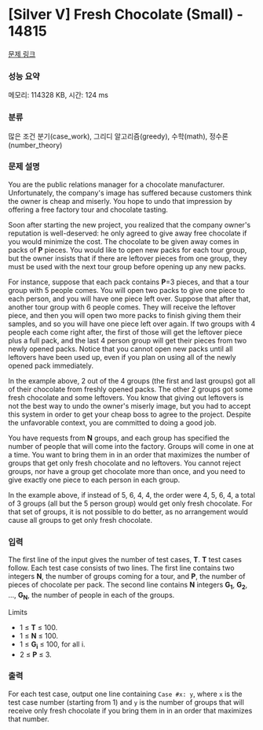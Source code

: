 # [Silver V] Fresh Chocolate (Small) - 14815 

[문제 링크](https://www.acmicpc.net/problem/14815) 

### 성능 요약

메모리: 114328 KB, 시간: 124 ms

### 분류

많은 조건 분기(case_work), 그리디 알고리즘(greedy), 수학(math), 정수론(number_theory)

### 문제 설명

<p>You are the public relations manager for a chocolate manufacturer. Unfortunately, the company's image has suffered because customers think the owner is cheap and miserly. You hope to undo that impression by offering a free factory tour and chocolate tasting.</p>

<p>Soon after starting the new project, you realized that the company owner's reputation is well-deserved: he only agreed to give away free chocolate if you would minimize the cost. The chocolate to be given away comes in packs of <strong>P</strong> pieces. You would like to open new packs for each tour group, but the owner insists that if there are leftover pieces from one group, they must be used with the next tour group before opening up any new packs.</p>

<p>For instance, suppose that each pack contains <strong>P</strong>=3 pieces, and that a tour group with 5 people comes. You will open two packs to give one piece to each person, and you will have one piece left over. Suppose that after that, another tour group with 6 people comes. They will receive the leftover piece, and then you will open two more packs to finish giving them their samples, and so you will have one piece left over again. If two groups with 4 people each come right after, the first of those will get the leftover piece plus a full pack, and the last 4 person group will get their pieces from two newly opened packs. Notice that you cannot open new packs until all leftovers have been used up, even if you plan on using all of the newly opened pack immediately.</p>

<p>In the example above, 2 out of the 4 groups (the first and last groups) got all of their chocolate from freshly opened packs. The other 2 groups got some fresh chocolate and some leftovers. You know that giving out leftovers is not the best way to undo the owner's miserly image, but you had to accept this system in order to get your cheap boss to agree to the project. Despite the unfavorable context, you are committed to doing a good job.</p>

<p>You have requests from <strong>N</strong> groups, and each group has specified the number of people that will come into the factory. Groups will come in one at a time. You want to bring them in in an order that maximizes the number of groups that get only fresh chocolate and no leftovers. You cannot reject groups, nor have a group get chocolate more than once, and you need to give exactly one piece to each person in each group.</p>

<p>In the example above, if instead of 5, 6, 4, 4, the order were 4, 5, 6, 4, a total of 3 groups (all but the 5 person group) would get only fresh chocolate. For that set of groups, it is not possible to do better, as no arrangement would cause all groups to get only fresh chocolate.</p>

### 입력 

 <p>The first line of the input gives the number of test cases, <strong>T</strong>. <strong>T</strong> test cases follow. Each test case consists of two lines. The first line contains two integers <strong>N</strong>, the number of groups coming for a tour, and <strong>P</strong>, the number of pieces of chocolate per pack. The second line contains <strong>N</strong> integers <strong>G<sub>1</sub></strong>, <strong>G<sub>2</sub></strong>, ..., <strong>G<sub>N</sub></strong>, the number of people in each of the groups.</p>

<p>Limits</p>

<ul>
	<li>1 ≤ <strong>T</strong> ≤ 100.</li>
	<li>1 ≤ <strong>N</strong> ≤ 100.</li>
	<li>1 ≤ <strong>G<sub>i</sub></strong> ≤ 100, for all i.</li>
	<li>2 ≤ <strong>P</strong> ≤ 3.</li>
</ul>

### 출력 

 <p>For each test case, output one line containing <code>Case #x: y</code>, where <code>x</code> is the test case number (starting from 1) and <code>y</code> is the number of groups that will receive only fresh chocolate if you bring them in in an order that maximizes that number.</p>

